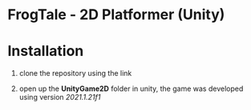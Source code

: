 # FrogTale - 2D Platformer (Unity)

# Installation

1. clone the repository using the link 

2. open up the **UnityGame2D** folder in unity, the game was developed using version *2021.1.21f1*
